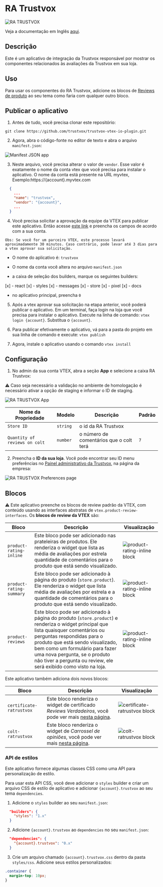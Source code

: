 # RA Trustvox

![RA TRUSTVOX](https://ra-trustvox.intercom-attachments-1.com/i/o/386735661/6c801ddb284eaec619f98d66/file-u9QW9ZFVbA.png)

Veja a documentação em Inglês [aqui](./docs/README_EN.md).

## Descrição

Este é um aplicativo de integração da Trustvox responsável por mostrar os componentes relacionados às avaliações da Trustvox em sua loja.

## Uso

Para usar os componentes do RA Trustvox, adicione os blocos de [Reviews de produto](https://github.com/vtex-apps/product-review-interfaces/tree/master/example) ao seu tema como faria com qualquer outro bloco.

## Publicar o aplicativo

1. Antes de tudo, você precisa clonar este repositório:

```
git clone https://github.com/trustvox/trustvox-vtex-io-plugin.git
```

2. Agora, abra o código-fonte no editor de texto e abra o arquivo `manifest.json`:

![Manifest JSON app](/docs/assets/tree_manifest.json.png)

3. Neste arquivo, você precisa alterar o valor de `vendor`. Esse valor é exatamente o nome da conta vtex que você precisa para instalar o aplicativo. O nome da conta está presente na URL myvtex, Exemplo:https://{account}.myvtex.com

```json
  {
    ...
    "name": "trustvox",
    "vendor": "{account}",
    ...
  }
```

4. Você precisa solicitar a aprovação da equipe da VTEX para publicar este aplicativo. Então acesse [este link](https://forms.gle/f7bYdTA7tfdfB5tt7) e preencha os campos de acordo com a sua conta.

```
Obs: Se você for um parceiro VTEX, este processo levará aproximadamente 30 minutos. Caso contrário, pode levar até 3 dias para a vtex aprovar sua solicitação.
```

* O nome do aplicativo é: `trustvox`

* O nome da conta você altera no arquivo `manifest.json`

* a caixa de seleção dos builders, marque os seguintes builders:

[x] - react
[x] - styles
[x] - messages
[x] - store
[x] - pixel
[x] - docs

* no aplicativo principal, preencha `0`


5. Após a vtex aprovar sua solicitação na etapa anterior, você poderá publicar o aplicativo. Em um terminal, faça login na loja que você precisa para instalar o aplicativo. Execute na linha de comando: `vtex login {account}`. Substitua o `{account}`.


6. Para publicar efetivamente o aplicativo, vá para a pasta do projeto em sua linha de comando e execute: `vtex publish`

5. Agora, instale o aplicativo usando o comando `vtex install`

## Configuração

1. No admin da sua conta VTEX, abra a seção **App** e selecione a caixa RA Trustvox:

⚠️ Caso seja necessário a validação no ambiente de homologação é necessário ativar a opção de staging e informar o ID de staging.

![RA TRUSTVOX App](/docs/assets/app-settings.png)

| Nome da Propriedade      | Modelo     | Descrição                                          | Padrão |
| - | - | - | - |
| `Store ID` | `string` | o id da RA Trustvox | |
| `Quantity of reviews on colt` | `number` | o número de comentários que o colt terá | `7`

2. Preencha o **ID da sua loja**. Você pode encontrar seu ID menu preferências no [Painel administrativo da Trustvox](https://app.trustvox.com.br/auth/login), na página da empresa:

![RA TRUSTVOX Preferences page](/docs/assets/install-preferences-page.png)


## Blocos

⚠️ Este aplicativo preenche os blocos de review padrão da VTEX, com conteúdo usando as interfaces abstratas de `vtex.product-review-interfaces`. Os **blocos de review da VTEX** são:

| Bloco | Descrição | Visualização |
| - | - | - |
| `product-rating-inline` | Este bloco pode ser adicionado nas prateleiras de produtos. Ele renderiza o widget que lista as média de avaliações por estrela quantidade de comentários para o produto que está sendo visualizado. | ![product-rating-inline block](/docs/assets/product-rating-inline.png) |
| `product-rating-summary` | Este bloco pode ser adicionado à página do produto (`store.product`). Ele renderiza o widget que lista média de avaliações por estrela e a quantidade de comentários para o produto que está sendo visualizado. | ![product-rating-inline block](/docs/assets/product-rating-summary.png) |
| `product-reviews` | Este bloco pode ser adicionado à página do produto (`store.product`) e renderiza o widget principal que lista quaisquer comentários ou perguntas respondidas para o produto que está sendo visualizado, bem como um formulário para fazer uma nova pergunta, se o produto não tiver a pergunta ou review, ele será exibido como visto na loja. | ![product-rating-inline block](/docs/assets/product-reviews.png) |

Este aplicativo também adiciona dois novos blocos:

| Bloco | Descrição | Visualização |
| - | - | - |
| `certificate-ratrustvox` | Este bloco renderiza o widget de certificado *Reviews Verdadeiros*, você pode ver mais [nesta página](https://help.trustvox.com.br/pt-BR/articles/5551970-como-adicionar-e-exibir-o-selo-de-reviews-verdadeiros-no-seu-site). | ![certificate-ratrustvox block](/docs/assets/certificate-ratrustvox.png) |
| `colt-ratrustvox` | Este bloco renderiza o widget de *Carrossel de opiniões*, você pode ver mais [nesta página](https://help.trustvox.com.br/pt-BR/articles/5557670-como-adicionar-as-opinioes-de-loja-carrossel-da-ra-trustvox-em-seu-site). | ![colt-ratrustvox block](/docs/assets/colt-ratrustvox.png) |

### API de estilos

Este aplicativo fornece algumas classes CSS como uma API para personalização de estilo.

Para usar esta API CSS, você deve adicionar o `styles` builder e criar um arquivo CSS de estilo de aplicativo e adicionar `{account}.trustvox` ao seu tema `dependencies`.


1. Adicione o `styles` builder ao seu `manifest.json`:

```json
  "builders": {
    "styles": "1.x"
  }
```

2. Adicione `{account}.trustvox` ao `dependencies` no seu `manifest.json`:

```json
  "dependencies": {
    "{account}.trustvox": "0.x"
  }
```

3. Crie um arquivo chamado `{account}.trustvox.css` dentro da pasta `styles/css`. Adicione seus estilos personalizados: 

```css
.container {
  margin-top: 10px;
}
```
